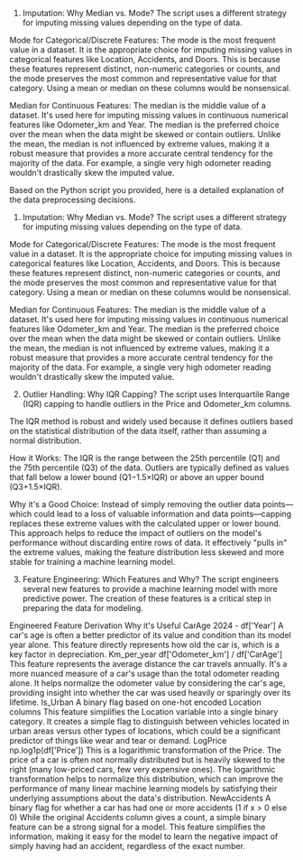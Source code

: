 1. Imputation: Why Median vs. Mode?
The script uses a different strategy for imputing missing values depending on the type of data.

Mode for Categorical/Discrete Features: The mode is the most frequent value in a dataset. It is the appropriate choice for imputing missing values in categorical features like Location, Accidents, and Doors. This is because these features represent distinct, non-numeric categories or counts, and the mode preserves the most common and representative value for that category. Using a mean or median on these columns would be nonsensical.

Median for Continuous Features: The median is the middle value of a dataset. It's used here for imputing missing values in continuous numerical features like Odometer_km and Year. The median is the preferred choice over the mean when the data might be skewed or contain outliers. Unlike the mean, the median is not influenced by extreme values, making it a robust measure that provides a more accurate central tendency for the majority of the data. For example, a single very high odometer reading wouldn't drastically skew the imputed value.

Based on the Python script you provided, here is a detailed explanation of the data preprocessing decisions.

1. Imputation: Why Median vs. Mode?
The script uses a different strategy for imputing missing values depending on the type of data.

Mode for Categorical/Discrete Features: The mode is the most frequent value in a dataset. It is the appropriate choice for imputing missing values in categorical features like Location, Accidents, and Doors. This is because these features represent distinct, non-numeric categories or counts, and the mode preserves the most common and representative value for that category. Using a mean or median on these columns would be nonsensical.

Median for Continuous Features: The median is the middle value of a dataset. It's used here for imputing missing values in continuous numerical features like Odometer_km and Year. The median is the preferred choice over the mean when the data might be skewed or contain outliers. Unlike the mean, the median is not influenced by extreme values, making it a robust measure that provides a more accurate central tendency for the majority of the data. For example, a single very high odometer reading wouldn't drastically skew the imputed value.

2. Outlier Handling: Why IQR Capping?
The script uses Interquartile Range (IQR) capping to handle outliers in the Price and Odometer_km columns.

The IQR method is robust and widely used because it defines outliers based on the statistical distribution of the data itself, rather than assuming a normal distribution.

How it Works: The IQR is the range between the 25th percentile (Q1) and the 75th percentile (Q3) of the data. Outliers are typically defined as values that fall below a lower bound (Q1−1.5×IQR) or above an upper bound (Q3+1.5×IQR).

Why it's a Good Choice: Instead of simply removing the outlier data points—which could lead to a loss of valuable information and data points—capping replaces these extreme values with the calculated upper or lower bound. This approach helps to reduce the impact of outliers on the model's performance without discarding entire rows of data. It effectively "pulls in" the extreme values, making the feature distribution less skewed and more stable for training a machine learning model.

3. Feature Engineering: Which Features and Why?
The script engineers several new features to provide a machine learning model with more predictive power. The creation of these features is a critical step in preparing the data for modeling.

Engineered Feature	Derivation	Why it's Useful
CarAge	2024 - df['Year']	A car's age is often a better predictor of its value and condition than its model year alone. This feature directly represents how old the car is, which is a key factor in depreciation.
Km_per_year	df['Odometer_km'] / df['CarAge']	This feature represents the average distance the car travels annually. It's a more nuanced measure of a car's usage than the total odometer reading alone. It helps normalize the odometer value by considering the car's age, providing insight into whether the car was used heavily or sparingly over its lifetime.
Is_Urban	A binary flag based on one-hot encoded Location columns	This feature simplifies the Location variable into a single binary category. It creates a simple flag to distinguish between vehicles located in urban areas versus other types of locations, which could be a significant predictor of things like wear and tear or demand.
LogPrice	np.log1p(df['Price'])	This is a logarithmic transformation of the Price. The price of a car is often not normally distributed but is heavily skewed to the right (many low-priced cars, few very expensive ones). The logarithmic transformation helps to normalize this distribution, which can improve the performance of many linear machine learning models by satisfying their underlying assumptions about the data's distribution.
NewAccidents	A binary flag for whether a car has had one or more accidents (1 if x > 0 else 0)	While the original Accidents column gives a count, a simple binary feature can be a strong signal for a model. This feature simplifies the information, making it easy for the model to learn the negative impact of simply having had an accident, regardless of the exact number.